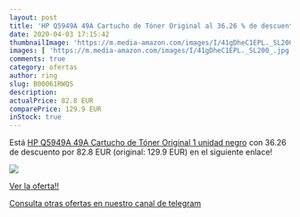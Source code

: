 ```yaml
---
layout: post
title: 'HP Q5949A 49A Cartucho de Tóner Original al 36.26 % de descuento'
date: 2020-04-03 17:15:42
thumbnailImage: 'https://m.media-amazon.com/images/I/41gDheC1EPL._SL200_.jpg'
images: [ 'https://m.media-amazon.com/images/I/41gDheC1EPL._SL200_.jpg' ]
comments: true
category: ofertas
author: ring
slug: B00061RWQS
description:
actualPrice: 82.8 EUR
comparePrice: 129.9 EUR
inStock: true
---
```


Está [HP Q5949A 49A Cartucho de Tóner Original  1 unidad  negro](https://www.amazon.com/dp/B00061RWQS/?tag=redken08-20) con 36.26 de descuento por 82.8 EUR (original: 129.9 EUR) en el siguiente enlace!

[![](https://m.media-amazon.com/images/I/41gDheC1EPL._SL200_.jpg)](https://www.amazon.com/dp/B00061RWQS/?tag=redken08-20)

[Ver la oferta!!](https://www.amazon.com/dp/B00061RWQS/?tag=redken08-20)

[Consulta otras ofertas en nuestro canal de telegram](https://t.me/s/ofertas25)
